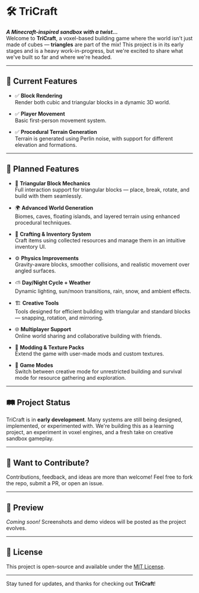 # 🛠️ TriCraft

**_A Minecraft-inspired sandbox with a twist..._**  
Welcome to **TriCraft**, a voxel-based building game where the world isn't just made of cubes — **triangles** are part of the mix! This project is in its early stages and is a heavy work-in-progress, but we're excited to share what we've built so far and where we're headed.

---

## 🚧 Current Features

- ✅ **Block Rendering**  
  Render both cubic and triangular blocks in a dynamic 3D world.

- ✅ **Player Movement**  
  Basic first-person movement system.

- ✅ **Procedural Terrain Generation**  
  Terrain is generated using Perlin noise, with support for different elevation and formations.

---

## 🌟 Planned Features

- 🔺 **Triangular Block Mechanics**  
  Full interaction support for triangular blocks — place, break, rotate, and build with them seamlessly.

- 🌍 **Advanced World Generation**  
  Biomes, caves, floating islands, and layered terrain using enhanced procedural techniques.

- 🔨 **Crafting & Inventory System**  
  Craft items using collected resources and manage them in an intuitive inventory UI.

- ⚙️ **Physics Improvements**  
  Gravity-aware blocks, smoother collisions, and realistic movement over angled surfaces.

- ⛅ **Day/Night Cycle + Weather**  
  Dynamic lighting, sun/moon transitions, rain, snow, and ambient effects.

- 🏗️ **Creative Tools**  
  Tools designed for efficient building with triangular and standard blocks — snapping, rotation, and mirroring.

- 🌐 **Multiplayer Support**  
  Online world sharing and collaborative building with friends.

- 🎨 **Modding & Texture Packs**  
  Extend the game with user-made mods and custom textures.

- 🧱 **Game Modes**  
  Switch between creative mode for unrestricted building and survival mode for resource gathering and exploration.

---

## 🛤️ Project Status

TriCraft is in **early development**. Many systems are still being designed, implemented, or experimented with. We're building this as a learning project, an experiment in voxel engines, and a fresh take on creative sandbox gameplay.

---

## 💬 Want to Contribute?

Contributions, feedback, and ideas are more than welcome! Feel free to fork the repo, submit a PR, or open an issue.

---

## 📸 Preview

_Coming soon!_ Screenshots and demo videos will be posted as the project evolves.

---

## 📄 License

This project is open-source and available under the [MIT License](LICENSE).

---

Stay tuned for updates, and thanks for checking out **TriCraft**!
